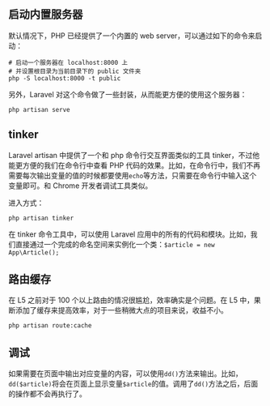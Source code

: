 ## 启动内置服务器

默认情况下，PHP 已经提供了一个内置的 web server，可以通过如下的命令来启动：

```shell
# 启动一个服务器在 localhost:8000 上
# 并设置根目录为当前目录下的 public 文件夹
php -S localhost:8000 -t public
```

另外，Laravel 对这个命令做了一些封装，从而能更方便的使用这个服务器：

```shell
php artisan serve
```

## tinker

Laravel artisan 中提供了一个和 php 命令行交互界面类似的工具 tinker，不过他能更方便的我们在命令行中查看 PHP 代码的效果。比如，在命令行中，我们不再需要每次输出变量的值的时候都要使用`echo`等方法，只需要在命令行中输入这个变量即可。和 Chrome 开发者调试工具类似。

进入方式：

```shell
php artisan tinker
```

在 tinker 命令工具中，可以使用 Laravel 应用中的所有的代码和模块。比如，我们直接通过一个完成的命名空间来实例化一个类：`$article = new App\Article();`

## 路由缓存

在 L5 之前对于 100 个以上路由的情况很尴尬，效率确实是个问题。在 L5 中，果断添加了缓存来提高效率，对于一些稍微大点的项目来说，收益不小。

```shell
php artisan route:cache
```

## 调试

如果需要在页面中输出对应变量的内容，可以使用`dd()`方法来输出。比如，`dd($article)`将会在页面上显示变量`$article`的值。调用了`dd()`方法之后，后面的操作都不会再执行了。

